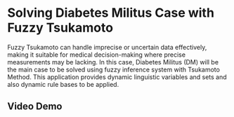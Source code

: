 # Solving Diabetes Militus Case with Fuzzy Tsukamoto

Fuzzy Tsukamoto can handle imprecise or uncertain data effectively, making it suitable for medical decision-making where precise measurements may be lacking. In this case, Diabetes Militus (DM) will be the main case to be solved using fuzzy inference system with Tsukamoto Method. This application provides dynamic linguistic variables and sets and also dynamic rule bases to be applied.

## Video Demo
